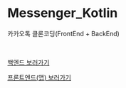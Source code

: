# Messenger_Kotlin
카카오톡 클론코딩(FrontEnd + BackEnd)

&nbsp;
&nbsp;

[백엔드 보러가기](https://github.com/somnwal/Messenger_Kotlin/tree/main/Messenger_Server)

[프론트엔드(앱) 보러가기](https://github.com/somnwal/Messenger_Kotlin/tree/main/Messenger_Client)
